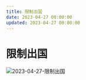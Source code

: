 ```yaml
---
title: 限制出国
date: 2023-04-27 00:00:00
updated: 2023-04-27 00:00:00
---
```


# 限制出国

![2023-04-27-限制出国](assets/2023-04-27-限制出国.jpeg)

